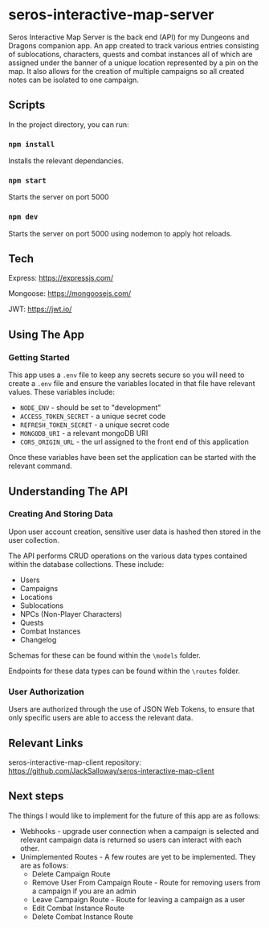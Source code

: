 # seros-interactive-map-server

Seros Interactive Map Server is the back end (API) for my Dungeons and Dragons companion app. An app created to track various entries consisting of sublocations, characters, quests and combat instances all of which are assigned under the banner of a unique location represented by a pin on the map. It also allows for the creation of multiple campaigns so all created notes can be isolated to one campaign.

## Scripts

In the project directory, you can run:

### `npm install`

Installs the relevant dependancies.

### `npm start`

Starts the server on port 5000

### `npm dev`

Starts the server on port 5000 using nodemon to apply hot reloads.

## Tech
Express: https://expressjs.com/

Mongoose: https://mongoosejs.com/

JWT: https://jwt.io/

## Using The App

### Getting Started

This app uses a `.env` file to keep any secrets secure so you will need to create a `.env` file and ensure the variables located in that file have relevant values. These variables include:

- `NODE_ENV` - should be set to "development" 
- `ACCESS_TOKEN_SECRET` - a unique secret code
- `REFRESH_TOKEN_SECRET` - a unique secret code
- `MONGODB_URI` - a relevant mongoDB URI 
- `CORS_ORIGIN_URL` - the url assigned to the front end of this application

Once these variables have been set the application can be started with the relevant command.

## Understanding The API

### Creating And Storing Data

Upon user account creation, sensitive user data is hashed then stored in the user collection.

The API performs CRUD operations on the various data types contained within the database collections. These include:

- Users
- Campaigns
- Locations
- Sublocations
- NPCs (Non-Player Characters)
- Quests
- Combat Instances
- Changelog

Schemas for these can be found within the `\models` folder.

Endpoints for these data types can be found within the `\routes` folder.

### User Authorization

Users are authorized through the use of JSON Web Tokens, to ensure that only specific users are able to access the relevant data.

## Relevant Links

seros-interactive-map-client repository: https://github.com/JackSalloway/seros-interactive-map-client

## Next steps

The things I would like to implement for the future of this app are as follows:

- Webhooks - upgrade user connection when a campaign is selected and relevant campaign data is returned so users can interact with each other.
- Unimplemented Routes - A few routes are yet to be implemented. They are as follows:
  - Delete Campaign Route
  - Remove User From Campaign Route - Route for removing users from a campaign if you are an admin
  - Leave Campaign Route - Route for leaving a campaign as a user
  - Edit Combat Instance Route
  - Delete Combat Instance Route
